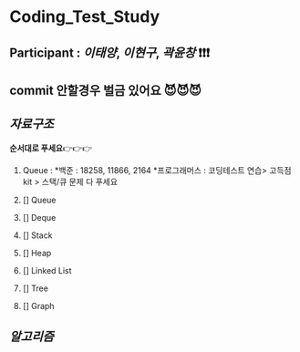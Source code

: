 # Coding_Test_Study

## **Participant** : *이태양*, *이현구*, *곽윤창* :exclamation::exclamation::exclamation:   
## **commit** 안할경우 벌금 있어요 :smiling_imp::smiling_imp::smiling_imp:

## _자료구조_
__순서대로 푸세요__👉👉👉

1. Queue :
   *백준 : 18258, 11866, 2164
   *프로그래머스 : 코딩테스트 연습> 고득점 kit > 스택/큐 문제 다 푸세요





1. [] Queue
2. [] Deque
3. [] Stack
4. [] Heap
5. [] Linked List
6. [] Tree
7. [] Graph





## _알고리즘_
